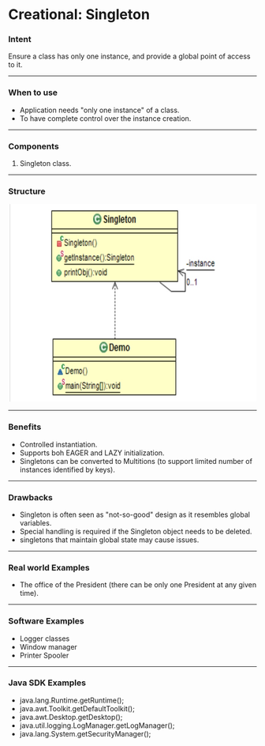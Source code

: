 # Creational: Singleton
### Intent

Ensure a class has only one instance, and provide a global point of access to it.

---
### When to use

* Application needs "only one instance" of a class.
* To have complete control over the instance creation.

---
### Components

1. Singleton class.

---
### Structure

<img src="./creational_singleton.jpg" width="600" height="400">

---
### Benefits

* Controlled instantiation.
* Supports boh EAGER and LAZY initialization.
* Singletons can be converted to Multitions (to support limited number of instances identified by keys).

---
### Drawbacks

* Singleton is often seen as "not-so-good" design as it resembles global variables.
* Special handling is required if the Singleton object needs to be deleted.
* singletons that maintain global state may cause issues.

---
### Real world Examples

* The office of the President (there can be only one President at any given time).

---
### Software Examples

* Logger classes
* Window manager
* Printer Spooler

--- 
### Java SDK Examples

* java.lang.Runtime.getRuntime();
* java.awt.Toolkit.getDefaultToolkit();
* java.awt.Desktop.getDesktop();
* java.util.logging.LogManager.getLogManager();
* java.lang.System.getSecurityManager();
